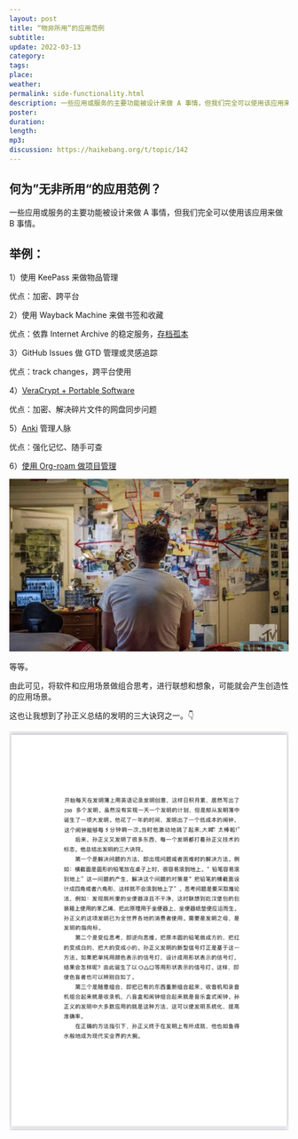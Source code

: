 ```yaml
---
layout: post
title: “物非所用”的应用范例
subtitle: 
update: 2022-03-13
category: 
tags: 
place: 
weather: 
permalink: side-functionality.html
description: 一些应用或服务的主要功能被设计来做 A 事情，但我们完全可以使用该应用来做 B 事情。
poster: 
duration: 
length: 
mp3: 
discussion: https://haikebang.org/t/topic/142
---
```


## 何为”无非所用“的应用范例？

一些应用或服务的主要功能被设计来做 A 事情，但我们完全可以使用该应用来做 B 事情。

## 举例：

1）使用 KeePass 来做物品管理

优点：加密、跨平台

2）使用 Wayback Machine 来做书签和收藏

优点：依靠 Internet Archive 的稳定服务，[存档孤本](https://haikebang.com/archive-the-only-copy.html)

3）GitHub Issues 做 GTD 管理或灵感追踪

优点：track changes，跨平台使用

4）[VeraCrypt + Portable Software](https://haikebang.com/secure-portable.html)

优点：加密、解决碎片文件的网盘同步问题

5）[Anki](https://haikebang.com/memory.html) 管理人脉

优点：强化记忆、随手可查

6）[使用 Org-roam 做项目管理](https://jason.haikebang.com/posts/org-roam-and-project/)

![马赛克调查墙](/images/2022/03/3730.jpg)

等等。

由此可见，将软件和应用场景做组合思考，进行联想和想象，可能就会产生创造性的应用场景。

这也让我想到了孙正义总结的发明的三大诀窍之一。👇

![出自《飞得更高 — 孙正义传 互联网造梦人的光荣与梦想》](/images/2022/03/3729.jpg)